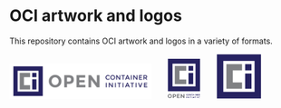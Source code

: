 # OCI artwork and logos

This repository contains OCI artwork and logos in a variety of formats.

<img src="/oci/horizontal/color/oci-horizontal-color.png" width="250">      &nbsp;  &nbsp;  &nbsp; <img src="/oci/stacked/color/oci-stacked-color.png" width="60">   &nbsp;  &nbsp;  &nbsp; <img src="/oci/icon/color/oci-icon-color.png" width="80">

